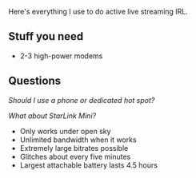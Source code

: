 Here's everything I use to do active live streaming IRL.

## Stuff you need

- 2-3 high-power modems

## Questions

*Should I use a phone or dedicated hot spot?*

*What about StarLink Mini?*

- Only works under open sky
- Unlimited bandwidth when it works
- Extremely large bitrates possible
- Glitches about every five minutes
- Largest attachable battery lasts 4.5 hours

